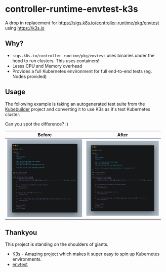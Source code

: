 controller-runtime-envtest-k3s
==============================

A drop in replacement for https://sigs.k8s.io/controller-runtime/pkg/envtest using https://k3s.io

## Why?

* `sigs.k8s.io/controller-runtime/pkg/envtest` uses binaries under the hood to run clusters. This uses containers!
* Lesss CPU and Memory overhead
* Provides a full Kubernetes environment for full end-to-end tests (eg. Nodes provided)

## Usage

The following example is taking an autogenerated test suite from the [Kubebuilder](https://book.kubebuilder.io) project and converting it to use K3s as it's test Kubernetes cluster.

Can you spot the difference? :)

Before                      |  After
:--------------------------:|:--------------------------:
![before](/docs/before.png) | ![after](/docs/after.png)

## Thankyou

This project is standing on the shoulders of giants.

* [K3s](https://k3s.io) - Amazing project which makes it super easy to spin up Kubernetes environments.
* [envtest](https://sigs.k8s.io/controller-runtime/pkg/envtest)
